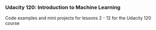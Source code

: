 ### Udacity 120: Introduction to Machine Learning
Code examples and mini projects for lessons 2 - 12 for the Udacity 120 course